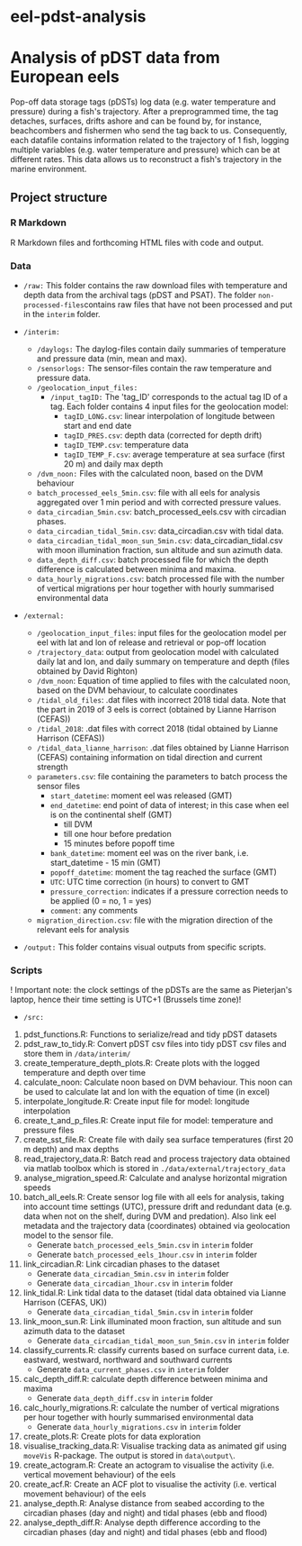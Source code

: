 # eel-pdst-analysis
# Analysis of pDST data from European eels
Pop-off data storage tags (pDSTs) log data (e.g. water temperature and pressure) during a fish's trajectory. After a preprogrammed time, the tag detaches, surfaces, drifts ashore and can be found by, for instance, beachcombers and fishermen who send the tag back to us. Consequently, each datafile contains information related to the trajectory of 1 fish, logging multiple variables (e.g. water temperature and pressure) which can be at different rates. This data allows us to reconstruct a fish's trajectory in the marine environment.

## Project structure



### R Markdown

R Markdown files and forthcoming HTML files with code and output.


### Data

* `/raw:`
	This folder contains the raw download files with temperature and depth data from the archival tags (pDST and PSAT).
	The folder `non-processed-files`contains raw files that have not been processed and put in the `interim` folder.

* `/interim:`
	+ `/daylogs:` The daylog-files contain daily summaries of temperature and pressure data (min, mean and max). 
	+ `/sensorlogs:` The sensor-files contain the raw temperature and pressure data.
	+ `/geolocation_input_files:` 
		+ `/input_tagID:` The 'tag_ID' corresponds to the actual tag ID of a tag. Each folder contains 4 input files for the geolocation model:
			+ `tagID_LONG.csv`: linear interpolation of longitude between start and end date
			+ `tagID_PRES.csv`: depth data (corrected for depth drift)
			+ `tagID_TEMP.csv`: temperature data
			+ `tagID_TEMP_F.csv`: average temperature at sea surface (first 20 m) and daily max depth
	+ `/dvm_noon:` Files with the calculated noon, based on the DVM behaviour
	+ `batch_processed_eels_5min.csv`: file with all eels for analysis aggregated over 1 min period and with corrected pressure values.
	+ `data_circadian_5min.csv`: batch_processed_eels.csv with circadian phases.
	+ `data_circadian_tidal_5min.csv`: data_circadian.csv with tidal data.
	+ `data_circadian_tidal_moon_sun_5min.csv`: data_circadian_tidal.csv with moon illumination fraction, sun altitude and sun azimuth data.
	+ `data_depth_diff.csv`: batch processed file for which the depth difference is calculated between minima and maxima.
	+ `data_hourly_migrations.csv`: batch processed file with the number of vertical migrations per hour together with hourly summarised environmental data

* `/external:`
	+ `/geolocation_input_files`: input files for the geolocation model per eel with lat and lon of release and retrieval or pop-off location
	+ `/trajectory_data`: output from geolocation model with calculated daily lat and lon, and daily summary on temperature and depth (files obtained by David Righton)
	+ `/dvm_noon`: Equation of time applied to files with the calculated noon, based on the DVM behaviour, to calculate coordinates
	+ `/tidal_old_files`: .dat files with incorrect 2018 tidal data. Note that the part in 2019 of 3 eels is correct (obtained by Lianne Harrison (CEFAS))
	+ `/tidal_2018`: .dat files with correct 2018 (tidal obtained by Lianne Harrison (CEFAS))
	+ `/tidal_data_lianne_harrison`: .dat files obtained by Lianne Harrison (CEFAS) containing information on tidal direction and current strength
	+ `parameters.csv`: file containing the parameters to batch process the sensor files
		+ `start_datetime`: moment eel was released (GMT)
		+ `end_datetime`: end point of data of interest; in this case when eel is on the continental shelf (GMT)
			- till DVM
			- till one hour before predation
			- 15 minutes before popoff time
		+ `bank_datetime`: moment eel was on the river bank, i.e. start_datetime - 15 min (GMT)
		+ `popoff_datetime`: moment the tag reached the surface (GMT)
		+ `UTC`: UTC time correction (in hours) to convert to GMT 
		+ `pressure_correction`: indicates if a pressure correction needs to be applied (0 =  no, 1 = yes)
		+ `comment`: any comments
	+ `migration_direction.csv`: file with the migration direction of the relevant eels for analysis

* `/output:` This folder contains visual outputs from specific scripts.


### Scripts

! Important note: the clock settings of the pDSTs are the same as Pieterjan's laptop, hence their time setting is UTC+1 (Brussels time zone)!

* `/src:`

1. pdst_functions.R: Functions to serialize/read and tidy pDST datasets
2. pdst_raw_to_tidy.R: Convert pDST csv files into tidy pDST csv files and store them in `/data/interim/`
3. create_temperature_depth_plots.R: Create plots with the logged temperature and depth over time
4. calculate_noon: Calculate noon based on DVM behaviour. This noon can be used to calculate lat and lon with the equation of time (in excel)
5. interpolate_longitude.R: Create input file for model: longitude interpolation
6. create_t_and_p_files.R: Create input file for model: temperature and pressure files
7. create_sst_file.R: Create file with daily sea surface temperatures (first 20 m depth) and max depths
8. read_trajectory_data.R: Batch read and process trajectory data obtained via matlab toolbox which is stored in `./data/external/trajectory_data`
9. analyse_migration_speed.R: Calculate and analyse horizontal migration speeds
10. batch_all_eels.R: Create sensor log file with all eels for analysis, taking into account time settings (UTC), pressure drift and redundant data (e.g. data when not on the shelf, during DVM and predation). Also link eel metadata and the trajectory data (coordinates) obtained via geolocation model to the sensor file.
	+ Generate `batch_processed_eels_5min.csv` in `interim` folder
	+ Generate `batch_processed_eels_1hour.csv` in `interim` folder
11. link_circadian.R: Link circadian phases to the dataset
	+ Generate `data_circadian_5min.csv` in `interim` folder
	+ Generate `data_circadian_1hour.csv` in `interim` folder
12. link_tidal.R: Link tidal data to the dataset (tidal data obtained via Lianne Harrison (CEFAS, UK))
	+ Generate `data_circadian_tidal_5min.csv` in `interim` folder
13. link_moon_sun.R: Link illuminated moon fraction, sun altitude and sun azimuth data to the dataset
	+ Generate `data_circadian_tidal_moon_sun_5min.csv` in `interim` folder
14. classify_currents.R: classify currents based on surface current data, i.e. eastward, westward, northward and southward currents
	+ Generate `data_current_phases.csv` in `interim` folder
15. calc_depth_diff.R: calculate depth difference between minima and maxima
	+ Generate `data_depth_diff.csv` in `interim` folder
16. calc_hourly_migrations.R: calculate the number of vertical migrations per hour together with hourly summarised environmental data
	+ Generate `data_hourly_migrations.csv` in `interim` folder
17. create_plots.R: Create plots for data exploration
18. visualise_tracking_data.R: Visualise tracking data as animated gif using `moveVis` R-package. The output is stored in `data\output\`.
19. create_actogram.R: Create an actogram to visualise the activity (i.e. vertical movement behaviour) of the eels
20. create_acf.R: Create an ACF plot to visualise the activity (i.e. vertical movement behaviour) of the eels
21. analyse_depth.R: Analyse distance from seabed according to the circadian phases (day and night) and tidal phases (ebb and flood)
22. analyse_depth_diff.R: Analyse depth difference according to the circadian phases (day and night) and tidal phases (ebb and flood)








